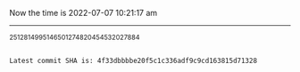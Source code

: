 Now the time is 2022-07-07 10:21:17 am

---

<small>2512814995146501274820454532027884</small>

```txt

Latest commit SHA is: 4f33dbbbbe20f5c1c336adf9c9cd163815d71328
```
